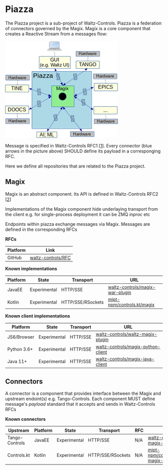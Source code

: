 # Piazza

The Piazza project is a sub-project of Waltz-Controls. Piazza is a federation of connectors governed by the Magix. Magix is a core component that creates a Reactive Stream from a messages flow:

![](assets/images_for_WaC_piazza.png)

Message is specified in Waltz-Controls RFC1 [[1](https://github.com/waltz-controls/rfc/tree/master/1)]. Every connector (blue arrows in the picture above) SHOULD define its payload in a corresponging RFC.

Here we define all repositories that are related to the Piazza project.

## Magix

Magix is an abstract component. Its API is defined in Waltz-Controls RFC2 [[2](https://github.com/waltz-controls/rfc/tree/master/2)]

Implementations of the Magix component hide underlaying transport from the client e.g. for single-process deployment it can be ZMQ *inproc* etc

Endpoints within piazza exchange messages via Magix. Messages are defined in the corresponding RFCs

**RFCs**

| Platform | Link |
|-|-|
| GitHub| [waltz-controls/RFC](https://github.com/waltz-controls/rfc)|

**Known implementations**

| Platform | State | Transport | URL |
|----------|-------|-----|-----------|
| JavaEE   | Experimental | HTTP/SSE | [waltz-controls/magix-war-plugin](https://github.com/waltz-controls/magix-war-plugin) |
| Kotlin   | Experimental | HTTP/SSE/RSockets | [mipt-npm/controls.kt/magix](https://github.com/mipt-npm/controls.kt/tree/dev/magix) |

**Known client implementations**

| Platform | State | Transport | URL |
|----------|-------|-----|-----------|
| JS6/Browser   | Experimental | HTTP/SSE | [waltz-controls/waltz-magix-plugin](https://github.com/waltz-controls/waltz-magix-plugin) |
| Python 3.6+ | Experimental | HTTP/SSE | [waltz-controls/magix-python-client](https://github.com/waltz-controls/magix-python-client)
| Java 11+ | Experimental | HTTP/SSE | [waltz-controls/magix-java-client](https://github.com/waltz-controls/magix-java-client)

## Connectors

A connector is a component that provides interface between the Magix and upstream endoint(s) e.g. Tango-Controls. Each component MUST define message's *payload* standard that it accepts and sends in Waltz-Controls RFCs

**Known connectors**

| Upstream | Platform | State | Transport | RFC | URL |
|----------|----------|-------|-----|----|-----------|
| Tango-Controls | JavaEE   | Experimental | HTTP/SSE | N/A | [waltz-controls/tango-magix-connector](https://github.com/waltz-controls/magix-tango-connector) |
| Controls.kt | Kotlin   | Experimental | HTTP/SSE/RSockets | N/A | [mipt-npm/controls.kt/controls-magix-client](https://github.com/mipt-npm/controls.kt/tree/dev/controls-magix-client) |
